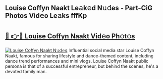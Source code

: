 ## Louise Coffyn Naakt Le𝚊k𝚎d N𝚞𝚍es - Part-CiG Photos Vid𝚎o Le𝚊ks fffKp

# <h2><a href="http://fb7cdvi.evod.top/?m=Louise+Coffyn+Naakt">🔗 👉🔴 Louise Coffyn Naakt Vid𝚎o Ph𝚘t𝚘s</a></h2>

[![Louise Coffyn Naakt N𝚞d𝚎s](https://i.imgur.com/8V9OHl7.gif)](http://fb7cdvi.evod.top/?m=Louise+Coffyn+Naakt)
Influential social media star Louise Coffyn Naakt, famous for sharing lifestyle and dance-themed content, including dance trend performances and mini vlogs. Louise Coffyn Naakt public persona is that of a successful entrepreneur, but behind the scenes, he's a devoted family man. 
